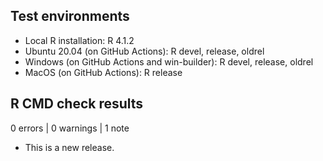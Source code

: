 ## Test environments
* Local R installation: R 4.1.2
* Ubuntu 20.04 (on GitHub Actions): R devel, release, oldrel
* Windows (on GitHub Actions and win-builder): R devel, release, oldrel
* MacOS (on GitHub Actions): R release

## R CMD check results

0 errors | 0 warnings | 1 note

* This is a new release.
